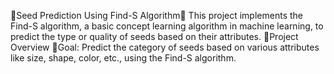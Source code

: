🌱Seed Prediction Using Find-S Algorithm🌱
This project implements the Find-S algorithm, a basic concept learning algorithm in machine learning, to predict the type or quality of seeds based on their attributes.
📑Project Overview
🥅Goal: Predict the category of seeds based on various attributes like size, shape, color, etc., using the Find-S algorithm.
